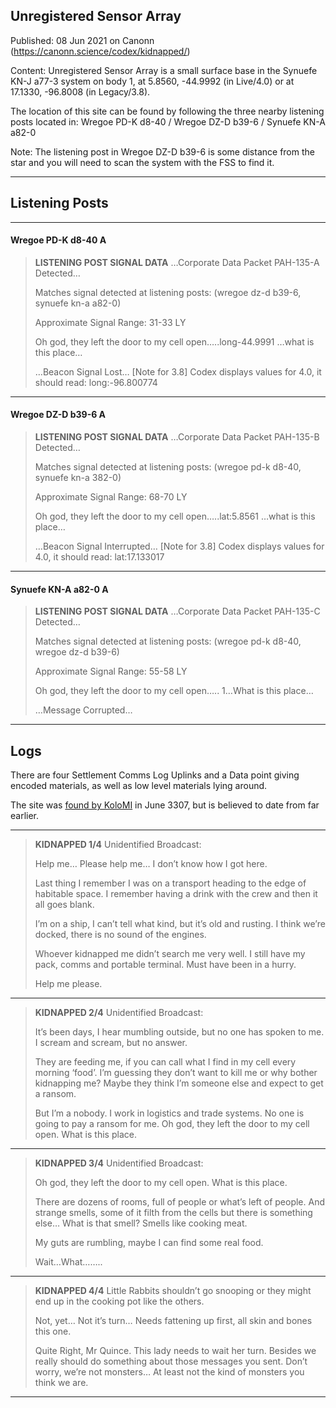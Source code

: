## Unregistered Sensor Array

Published: 08 Jun 2021 on Canonn (https://canonn.science/codex/kidnapped/)

Content: Unregistered Sensor Array is a small surface base in the Synuefe KN-J a77-3 system on body 1, at 5.8560, -44.9992 (in Live/4.0) or at 17.1330, -96.8008 (in Legacy/3.8).

The location of this site can be found by following the three nearby listening posts located in:
Wregoe PD-K d8-40 / Wregoe DZ-D b39-6 / Synuefe KN-A a82-0

Note: The listening post in Wregoe DZ-D b39-6 is some distance from the star and you will need to scan the system with the FSS to find it.

* * *

## Listening Posts

* * *

#### Wregoe PD-K d8-40 A

> 
> **LISTENING POST SIGNAL DATA**
> …Corporate Data Packet PAH-135-A Detected…
> 
> Matches signal detected at listening posts: (wregoe dz-d b39-6, synuefe kn-a a82-0)
> 
> Approximate Signal Range: 31-33 LY
> 
> Oh god, they left the door to my cell open…..long-44.9991 …what is this place…
> 
> …Beacon Signal Lost…
> [Note for 3.8] Codex displays values for 4.0, it should read: long:-96.800774

* * *

#### Wregoe DZ-D b39-6 A

> 
> **LISTENING POST SIGNAL DATA**
> …Corporate Data Packet PAH-135-B Detected…
> 
> Matches signal detected at listening posts: (wregoe pd-k d8-40, synuefe kn-a 382-0)
> 
> Approximate Signal Range: 68-70 LY
> 
> Oh god, they left the door to my cell open…..lat:5.8561 …what is this place…
> 
> …Beacon Signal Interrupted…
> [Note for 3.8] Codex displays values for 4.0, it should read: lat:17.133017

* * *

#### Synuefe KN-A a82-0 A

> 
> **LISTENING POST SIGNAL DATA**
> …Corporate Data Packet PAH-135-C Detected…
> 
> Matches signal detected at listening posts: (wregoe pd-k d8-40, wregoe dz-d b39-6)
> 
> Approximate Signal Range: 55-58 LY
> 
> Oh god, they left the door to my cell open….. 1…What is this place…
> 
> …Message Corrupted…

* * *

## Logs

There are four Settlement Comms Log Uplinks and a Data point giving encoded materials, as well as low level materials lying around.

The site was [found by KoloMI](https://forums.frontier.co.uk/threads/just-found-probably-undescovered-yet-abandoned-settlement.580939/) in June 3307, but is believed to date from far earlier.

* * *

> 
> **KIDNAPPED 1/4**
> Unidentified Broadcast:
> 
> Help me… Please help me… I don’t know how I got here. 
> 
> Last thing I remember I was on a transport heading to the edge of habitable space. I remember having a drink with the crew and then it all goes blank.
> 
> I’m on a ship, I can’t tell what kind, but it’s old and rusting. I think we’re docked, there is no sound of the engines.
> 
> Whoever kidnapped me didn’t search me very well. I still have my pack, comms and portable terminal. Must have been in a hurry.
> 
> Help me please.

* * *

> 
> **KIDNAPPED 2/4**
> Unidentified Broadcast:
> 
> It’s been days, I hear mumbling outside, but no one has spoken to me. I scream and scream, but no answer.
> 
> They are feeding me, if you can call what I find in my cell every morning ‘food’. I’m guessing they don’t want to kill me or why bother kidnapping me? Maybe they think I’m someone else and expect to get a ransom.
> 
> But I’m a nobody. I work in logistics and trade systems. No one is going to pay a ransom for me. Oh god, they left the door to my cell open. What is this place.

* * *

> 
> **KIDNAPPED 3/4**
> Unidentified Broadcast:
> 
> Oh god, they left the door to my cell open. What is this place.
> 
> There are dozens of rooms, full of people or what’s left of people. And strange smells, some of it filth from the cells but there is something else… What is that smell? Smells like cooking meat.
> 
> My guts are rumbling, maybe I can find some real food.
> 
> Wait…What……..

* * *

> 
> **KIDNAPPED 4/4**
> Little Rabbits shouldn’t go snooping or they might end up in the cooking pot like the others.
> 
> Not, yet… Not it’s turn… Needs fattening up first, all skin and bones this one.
> 
> Quite Right, Mr Quince. This lady needs to wait her turn. Besides we really should do something about those messages you sent. Don’t worry, we’re not monsters… At least not the kind of monsters you think we are.

* * *